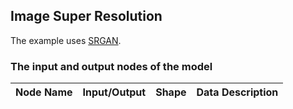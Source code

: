 
## Image Super Resolution

The example uses [SRGAN](https://github.com/tensorlayer/srgan/releases/download/1.2.0/g_srgan.npz).

### The input and output nodes of the model

| Node Name    | Input/Output | Shape                                   | Data Description                                              |
| ------------ | ------------ | --------------------------------------- | ------------------------------------------------------------- |